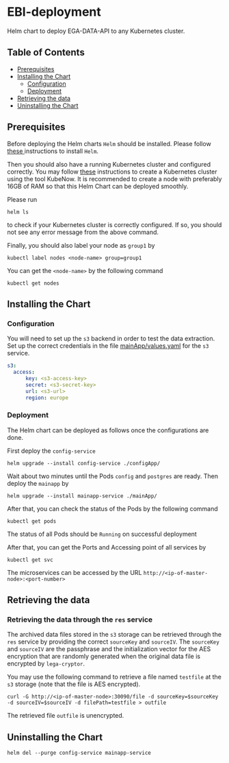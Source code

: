 # EBI-deployment

Helm chart to deploy EGA-DATA-API to any Kubernetes cluster.

## Table of Contents

- [Prerequisites](#Prerequisites)
- [Installing the Chart](#Installing-the-Chart)
    - [Configuration](#Chart-configuration)
    - [Deployment](#Chart-deployment)
- [Retrieving the data](#Retrieving-the-data)
- [Uninstalling the Chart](#Uninstalling-the-Chart)

## Prerequisites

Before deploying the Helm charts `Helm` should be installed. Please follow [these ](https://docs.helm.sh/using_helm#install-helm) instructions to install `Helm`.

Then you should also have a running Kubernetes cluster and configured correctly. You may follow [these](https://kubenow.readthedocs.io/en/stable/getting_started/bootstrap.html#deploy-on-openstack) instructions to create a Kubernetes cluster using the tool KubeNow. It is recommended to create a node with preferably 16GB of RAM so that this Helm Chart can be deployed smoothly.

Please run

    helm ls

to check if your Kubernetes cluster is correctly configured. If so, you should not see any error message from the above command.

Finally, you should also label your node as `group1` by 

    kubectl label nodes <node-name> group=group1

You can get the `<node-name>` by the following command

    kubectl get nodes

## Installing the Chart

### Configuration

You will need to set up the `s3` backend in order to test the data extraction.
Set up the correct credentials in the file
[mainApp/values.yaml](mainApp/values.yaml) for the `s3` service.

```yaml
s3:
  access:
      key: <s3-access-key>
      secret: <s3-secret-key>
      url: <s3-url>
      region: europe
```

### Deployment

The Helm chart can be deployed as follows once the configurations are done.

First deploy the `config-service`

    helm upgrade --install config-service ./configApp/

Wait about two minutes until the Pods `config` and `postgres` are ready. Then deploy the `mainapp` by

    helm upgrade --install mainapp-service ./mainApp/

After that, you can check the status of the Pods by the following command 

    kubectl get pods

The status of all Pods should be `Running` on successful deployment

After that, you can get the Ports and Accessing point of all services by 

    kubectl get svc

The microservices can be accessed by the URL `http://<ip-of-master-node>:<port-number>`

## Retrieving the data

### Retrieving the data through the `res` service

The archived data files stored in the `s3` storage can be retrieved through the
`res` service by providing the correct `sourceKey` and `sourceIV`. The
`sourceKey` and `sourceIV` are the  passphrase and the initialization
vector for the AES encryption that are randomly generated when the original
data file is encrypted by `lega-cryptor`.

You may use the following command to retrieve a file named `testfile` at the `s3`
storage (note that the file is AES encrypted).

    curl -G http://<ip-of-master-node>:30090/file -d sourceKey=$sourceKey -d sourceIV=$sourceIV -d filePath=testfile > outfile

The retrieved file `outfile` is unencrypted.

## Uninstalling the Chart

    helm del --purge config-service mainapp-service

